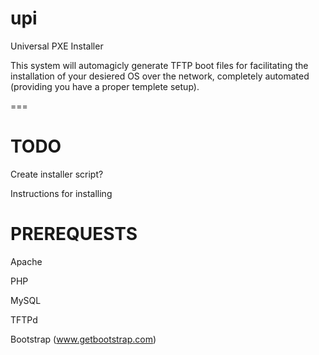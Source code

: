 upi
===

Universal PXE Installer

This system will automagicly generate TFTP boot files for facilitating the installation of your desiered OS over the network, completely automated (providing you have a proper templete setup).


===

TODO
===
Create installer script?

Instructions for installing

PREREQUESTS
===
Apache

PHP

MySQL

TFTPd

Bootstrap (www.getbootstrap.com)
